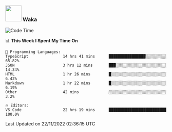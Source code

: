 ### <img src="https://media.giphy.com/media/VgCDAzcKvsR6OM0uWg/giphy.gif" width="50"> Waka

  <!--START_SECTION:waka-->
![Code Time](http://img.shields.io/badge/Code%20Time-1%2C100%20hrs%2049%20mins-blue)

📊 **This Week I Spent My Time On** 

```text
💬 Programming Languages: 
TypeScript               14 hrs 41 mins      ████████████████░░░░░░░░░   65.82% 
JSON                     3 hrs 12 mins       ███░░░░░░░░░░░░░░░░░░░░░░   14.34% 
HTML                     1 hr 26 mins        █░░░░░░░░░░░░░░░░░░░░░░░░   6.42% 
Markdown                 1 hr 22 mins        █░░░░░░░░░░░░░░░░░░░░░░░░   6.19% 
Other                    42 mins             ░░░░░░░░░░░░░░░░░░░░░░░░░   3.2%

🔥 Editors: 
VS Code                  22 hrs 19 mins      █████████████████████████   100.0%

```


 Last Updated on 22/11/2022 02:36:15 UTC
<!--END_SECTION:waka-->
